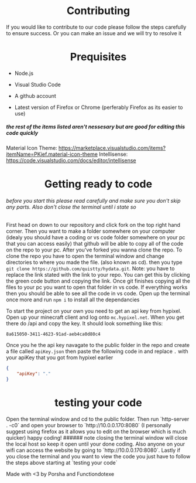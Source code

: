 <h1 align="center">Contributing</h1>
If you would like to contribute to our code please follow the steps carefully to ensure success. Or you can make an issue and we will try to resolve it 

<h1 align="center">Prequisites</h1>

- Node.js

- Visual Studio Code

- A github account

- Latest version of Firefox or Chrome (perferably Firefox as its easier to use)

##### the rest of the items listed aren't nessesary but are good for editing this code quickly
Material Icon Theme: https://marketplace.visualstudio.com/items?itemName=PKief.material-icon-theme
Intellisense: https://code.visualstudio.com/docs/editor/intellisense



<h1 align="center">Getting ready to code</h1>

###### before you start this please read carefully and make sure you don't skip any parts. Also don't close the terminal until i state so

First head on down to our repository and click fork on the top right hand corner. Then you want to make a folder somewhere on your computer (idealy you should have a coding or vs code folder somewhere on your pc that you can access easily) that github will be able to copy all of the code on the repo to your pc. After you've forked you wanna clone the repo. To clone the repo you have to open the terminal window and change directories to where you made the file. (also known as cd). then you type `git clone https://github.com/quistty/hydata.git`. Note: you have to replace the link stated with the link to your repo. You can get this by clicking the green code button and copying the link. Once git finishes copying all the files to your pc you want to open that folder in vs code. If everything works then you should be able to see all the code in vs code. Open up the terminal once more and run `npm i` to install all the dependancies 

To start the project on your own you need to get an api key from hypixel. 
Open up your minecraft client and log onto `mc.hypixel.net`. When you get there do /api and copy the key. It should look something like this:

`
8a615050-3411-4623-91ad-aeb4ca0d80c4 
`

Once you he the api key navagate to the public folder in the repo and create a file called `apiKey.json`
then paste the following code in and replace `.` with your apiKey that you got from hypixel earlier
```json
{
    "apiKey": "."
}

```

<h1 align="center">testing your code</h1>
Open the terminal window and cd to the public folder. Then run `http-server . -c0` and open your browser to `http://10.0.0.170:8080` (I personally suggest using firefox as it allows you to edit on the browser which is much quicker) happy coding!
###### note closing the terminal window will close the local host so keep it open until your done coding. Also anyone on your wifi can access the website by going to `http://10.0.0.170:8080`. Lastly if you close the terminal and you want to view the code you just have to follow the steps above starting at `testing your code`



<!--  im sorry  -->
Made with <3 by Porsha and Functiondotexe 
